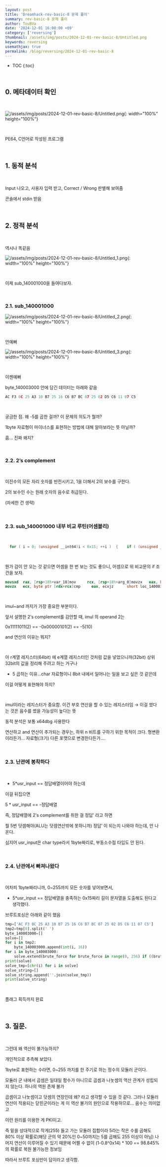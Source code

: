 ```yaml
---
layout: post
title: 'Dreamhack-rev-basic-8 문제 풀이'
summary: rev-basic-8 문제 풀이
author: TouBVa
date: '2024-12-01 16:00:00 +09'
category: ['reversing']
thumbnail: /assets/img/posts/2024-12-01-rev-basic-8/Untitled.png
keywords: reversing
usemathjax: true
permalink: /blog/reversing/2024-12-01-rev-basic-8
---
```


* TOC
{:toc}

<br>

## 0. 메타데이터 확인

<br>

![/assets/img/posts/2024-12-01-rev-basic-8/Untitled.png](/assets/img/posts/2024-12-01-rev-basic-8/Untitled.png){: width="100%" height="100%"}

<br>

PE64, C언어로 작성된 프로그램

<br>

## 1. 동적 분석

<br>

Input 나오고, 사용자 입력 받고, Correct / Wrong 판별해 보여줌

콘솔에서 stdin 받음

<br>

## 2. 정적 분석

<br>

역시나 똑같음

![/assets/img/posts/2024-12-01-rev-basic-8/Untitled_1.png](/assets/img/posts/2024-12-01-rev-basic-8/Untitled_1.png){: width="100%" height="100%"}

<br>

이제 sub_140001000을 들여다보자.

<br>

### 2.1. sub_140001000

![/assets/img/posts/2024-12-01-rev-basic-8/Untitled_2.png](/assets/img/posts/2024-12-01-rev-basic-8/Untitled_2.png){: width="100%" height="100%"}

<br>

안예뻐

![/assets/img/posts/2024-12-01-rev-basic-8/Untitled_3.png](/assets/img/posts/2024-12-01-rev-basic-8/Untitled_3.png){: width="100%" height="100%"}

<br>

이젠예뻐

byte_140003000 안에 담긴 데이터는 아래와 같음

```python
AC F3 0C 25 A3 10 B7 25 16 C6 B7 BC 07 25 02 D5 C6 11 07 C5
```
<br>

궁금한 점. 왜 -5를 곱한 걸까? 이 문제의 의도가 뭘까?

1byte 자료형이 마이너스를 표현하는 방법에 대해 알아보라는 뜻 아닐까?

흠… 진짜 왜지?

<br>

### 2.2. 2’s complement

<br>

이진수의 모든 자리 숫자를 반전시키고, 1을 더해서 2의 보수를 구한다.

2의 보수인 수는 원래 숫자의 음수로 취급된다.

(자세한 건 생략)

<br>

### 2.3. sub_140001000 내부 비교 루틴(어셈블리)

<br>

```c
  for ( i = 0; (unsigned __int64)i < 0x15; ++i )  {    if ( (unsigned __int8)(-5 * usr_input[i]) != byte_140003000[i] )      return 0i64;  }
```
<br>

뭔가 감이 안 오는 것 같으면 어셈을 한 번 보는 것도 좋으니, 어셈으로 위 비교문의 if 조건을 보자.

```nasm
movsxd  rax, [rsp+18h+var_18]mov     rcx, [rsp+18h+arg_0]movzx   eax, byte ptr [rcx+rax]imul    eax, 11111011band     eax, 11111111bmovsxd  rcx, [rsp+18h+var_18]lea     rdx, byte_140003000
movzx   ecx, byte ptr [rdx+rcx]cmp     eax, ecxjz      short loc_140001053
```
<br>

imul~and 까지가 가장 중요한 부분이다.

앞서 설명한 2’s complement를 감안할 때, imul 의 operand 2는

0x11111011(2) == -0x00000101(2) == -5(10)

and 연산의 이유는 뭐지?

<br>

아 r계열 레지스터(64bit) 에 e계열 레지스터인 것처럼 값을 넣었으니까(32bit) 상위 32bit의 값을 정리해 주려고 하는 거구나

- 5 곱하는 이유…char 자료형이니 8bit 내에서 일어나는 일을 보고 싶은 것 같은데

이걸 어떻게 표현해야 하지?

<br>

imul이라는 레지스터가 중요함. 이건 부호 연산을 할 수 있는 레지스터임 → 이걸 썼다는 것은 음수를 썼을 가능성이 높다는 뜻

동적 분석은 보통 x64dbg 사용한다

연산하고 and 연산이 추가되는 경우는, 하위 n 비트를 구하기 위한 목적이 크다. 형변환이라든가… 자료형(크기) 다른 포맷으로 변경한다든가….

<br>

### 2.3. 난관에 봉착하다

<br>

- 5*usr_input == 정답배열이어야 하는데

이걸 뒤집으면

5 * usr_input == -정답배열

즉, 정답배열에 2’s complement를 취한 걸 정답’ 라고 하면

뭘 5번 덧셈해야(ALU는 덧셈연산밖에 못하니까) 정답’ 이 되는지 나와야 하는데, 안 나온다.

심지어 usr_input은 char type라서 1byte짜리로, 부동소수점 타입도 안 된다.

<br>

### 2.4. 난관에서 빠져나왔다

<br>

어차피 1byte짜리니까, 0~255까지 모든 숫자를 넣어보면서,

- 5*usr_input == 정답배열을 충족하는 0x15짜리 길이 문자열을 도출해도 된다고 생각했다.

브루트포싱은 아래와 같이 했음

```python
tmp=['AC F3 0C 25 A3 10 B7 25 16 C6 B7 BC 07 25 02 D5 C6 11 07 C5']
tmp2=tmp[0].split(' ')
byte_140003000=[]
solve=[]
for i in tmp2:
    byte_140003000.append(int(i, 16))
for i in byte_140003000:
    solve.extend(brute_force for brute_force in range(0, 256) if ((brute_force*0xFB)&0xFF == i & 0xFF))
print(solve)
solve_tmp=[chr(i) for i in solve]
solve_string=[]
solve_string.append(''.join(solve_tmp))
print(solve_string)
```
<br>

플래그 획득까지 완료

<br>

## 3. 질문.

<br>

그런데 왜 역산이 불가능하지?

개인적으로 추측해 보았다.

1byte로 표현하는 수라면, 0~255 까지를 한 주기로 하는 정수의 모듈러 군이다.

모듈러 군 내에서 곱셈은 일대일 함수가 아니므로 곱셈과 나눗셈의 역산 관계가 성립되지 않는다. 하나의 역원 존재 불가

곱셈이고 나눗셈이고 덧셈의 연장인데 왜? 라고 생각할 수 있을 것 같다. 그러나 모듈러 연산이 적용되는 닫힌군이라는 게 이 역산 불가의 원인으로 작용하므로… 음수는 의미없고

이런 원리를 이용한 게 PKI이고.

즉 밑을 상대적으로 작게(255) 들고 가는 모듈러 집합이라 5라는 작은 수를 곱해도 80% 이상 확률로(해당 군의 약 20%인 0~50까지는 5를 곱해도 255 이상이 아님) 나머지 연산이 이루어질 수 있기 때문에 어쩔 수 없이 (1-0.8^0x14) * 100 == 98.845% 의 확률로 복원 불가능한 정보임

따라서 브루트 포싱만이 답이라고 생각함.

<br>